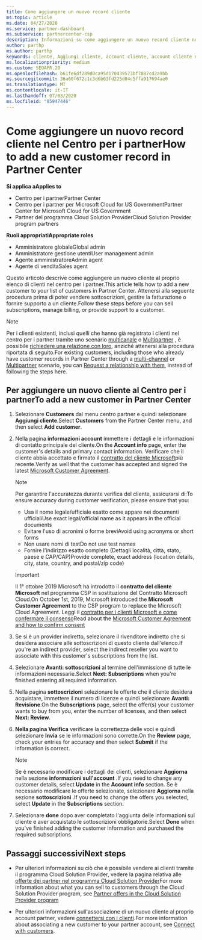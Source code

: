 ```yaml
---
title: Come aggiungere un nuovo record cliente
ms.topic: article
ms.date: 04/27/2020
ms.service: partner-dashboard
ms.subservice: partnercenter-csp
description: Informazioni su come aggiungere un nuovo record cliente nel centro per i partner. È quindi possibile vendere le sottoscrizioni dei clienti, gestire la fatturazione o fornire supporto tecnico.
author: parthp
ms.author: parthp
keywords: cliente, Aggiungi cliente, account cliente, account cliente nel centro per i partner, clienti, Aggiungi clienti, crea account cliente
ms.localizationpriority: medium
ms.custom: SEOAPR.20
ms.openlocfilehash: b61fe6df289d0ca95d170439573bf7887cd2a9bb
ms.sourcegitcommit: 36a60f672c1c3d6b63fd225d04c5ffa917694ae0
ms.translationtype: MT
ms.contentlocale: it-IT
ms.lasthandoff: 07/03/2020
ms.locfileid: "85947446"
---
```

# <a name="how-to-add-a-new-customer-record-in-partner-center"></a><span data-ttu-id="2fba8-105">Come aggiungere un nuovo record cliente nel Centro per i partner</span><span class="sxs-lookup"><span data-stu-id="2fba8-105">How to add a new customer record in Partner Center</span></span>

<span data-ttu-id="2fba8-106">**Si applica a**</span><span class="sxs-lookup"><span data-stu-id="2fba8-106">**Applies to**</span></span>

- <span data-ttu-id="2fba8-107">Centro per i partner</span><span class="sxs-lookup"><span data-stu-id="2fba8-107">Partner Center</span></span>
- <span data-ttu-id="2fba8-108">Centro per i partner per Microsoft Cloud for US Government</span><span class="sxs-lookup"><span data-stu-id="2fba8-108">Partner Center for Microsoft Cloud for US Government</span></span>
- <span data-ttu-id="2fba8-109">Partner del programma Cloud Solution Provider</span><span class="sxs-lookup"><span data-stu-id="2fba8-109">Cloud Solution Provider program partners</span></span>

<span data-ttu-id="2fba8-110">**Ruoli appropriati**</span><span class="sxs-lookup"><span data-stu-id="2fba8-110">**Appropriate roles**</span></span>

- <span data-ttu-id="2fba8-111">Amministratore globale</span><span class="sxs-lookup"><span data-stu-id="2fba8-111">Global admin</span></span>
- <span data-ttu-id="2fba8-112">Amministratore gestione utenti</span><span class="sxs-lookup"><span data-stu-id="2fba8-112">User management admin</span></span>
- <span data-ttu-id="2fba8-113">Agente amministratore</span><span class="sxs-lookup"><span data-stu-id="2fba8-113">Admin agent</span></span>
- <span data-ttu-id="2fba8-114">Agente di vendita</span><span class="sxs-lookup"><span data-stu-id="2fba8-114">Sales agent</span></span>

<span data-ttu-id="2fba8-115">Questo articolo descrive come aggiungere un nuovo cliente al proprio elenco di clienti nel centro per i partner.</span><span class="sxs-lookup"><span data-stu-id="2fba8-115">This article tells how to add a new customer to your list of customers in Partner Center.</span></span> <span data-ttu-id="2fba8-116">Attenersi alla seguente procedura prima di poter vendere sottoscrizioni, gestire la fatturazione o fornire supporto a un cliente.</span><span class="sxs-lookup"><span data-stu-id="2fba8-116">Follow these steps before you can sell subscriptions, manage billing, or provide support to a customer.</span></span>

>[!NOTE]
><span data-ttu-id="2fba8-117">Per i clienti esistenti, inclusi quelli che hanno già registrato i clienti nel centro per i partner tramite uno scenario [multicanale](multichannel.md) o [Multipartner](multipartner.md) , è possibile [richiedere una relazione con loro](request-a-relationship-with-a-customer.md), anziché attenersi alla procedura riportata di seguito.</span><span class="sxs-lookup"><span data-stu-id="2fba8-117">For existing customers, including those who already have customer records in Partner Center through a [multi-channel](multichannel.md) or [Multipartner](multipartner.md) scenario, you can [Request a relationship with them](request-a-relationship-with-a-customer.md), instead of following the steps here.</span></span>

## <a name="to-add-a-new-customer-in-partner-center"></a><span data-ttu-id="2fba8-118">Per aggiungere un nuovo cliente al Centro per i partner</span><span class="sxs-lookup"><span data-stu-id="2fba8-118">To add a new customer in Partner Center</span></span>

1. <span data-ttu-id="2fba8-119">Selezionare **Customers** dal menu centro partner e quindi selezionare **Aggiungi cliente**.</span><span class="sxs-lookup"><span data-stu-id="2fba8-119">Select **Customers** from the Partner Center menu, and then select **Add customer**.</span></span>

2. <span data-ttu-id="2fba8-120">Nella pagina **informazioni account** immettere i dettagli e le informazioni di contatto principale del cliente.</span><span class="sxs-lookup"><span data-stu-id="2fba8-120">On the **Account info** page, enter the customer's details and primary contact information.</span></span> <span data-ttu-id="2fba8-121">Verificare che il cliente abbia accettato e firmato il [contratto del cliente Microsoft](agreements.md)più recente.</span><span class="sxs-lookup"><span data-stu-id="2fba8-121">Verify as well that the customer has accepted and signed the latest [Microsoft Customer Agreement](agreements.md).</span></span>

   >[!NOTE]
   >
   ><span data-ttu-id="2fba8-122">Per garantire l'accuratezza durante verifica del cliente, assicurarsi di:</span><span class="sxs-lookup"><span data-stu-id="2fba8-122">To ensure accuracy during customer verification, please ensure that you:</span></span>
   >
   >- <span data-ttu-id="2fba8-123">Usa il nome legale/ufficiale esatto come appare nei documenti ufficiali</span><span class="sxs-lookup"><span data-stu-id="2fba8-123">Use exact legal/official name as it appears in the official documents</span></span>
   >- <span data-ttu-id="2fba8-124">Evitare l'uso di acronimi o forme brevi</span><span class="sxs-lookup"><span data-stu-id="2fba8-124">Avoid using acronyms or short forms</span></span>
   >- <span data-ttu-id="2fba8-125">Non usare nomi di test</span><span class="sxs-lookup"><span data-stu-id="2fba8-125">Do not use test names</span></span>
   >- <span data-ttu-id="2fba8-126">Fornire l'indirizzo esatto completo (Dettagli località, città, stato, paese e CAP/CAP)</span><span class="sxs-lookup"><span data-stu-id="2fba8-126">Provide complete, exact address (location details, city, state, country, and postal/zip code)</span></span>

   >[!IMPORTANT]
   > <span data-ttu-id="2fba8-127">Il 1° ottobre 2019 Microsoft ha introdotto il **contratto del cliente Microsoft** nel programma CSP in sostituzione del Contratto Microsoft Cloud.</span><span class="sxs-lookup"><span data-stu-id="2fba8-127">On October 1st, 2019, Microsoft introduced the **Microsoft Customer Agreement** to the CSP program to replace the Microsoft Cloud Agreement.</span></span> <span data-ttu-id="2fba8-128">Leggi il [contratto per i clienti Microsoft e come confermare il consenso](confirm-customer-agreement.md)</span><span class="sxs-lookup"><span data-stu-id="2fba8-128">Read about the [Microsoft Customer Agreement and how to confirm consent](confirm-customer-agreement.md)</span></span>
  
3. <span data-ttu-id="2fba8-129">Se si è un provider indiretto, selezionare il rivenditore indiretto che si desidera associare alle sottoscrizioni di questo cliente dall'elenco.</span><span class="sxs-lookup"><span data-stu-id="2fba8-129">If you're an indirect provider, select the indirect reseller you want to associate with this customer's subscriptions from the list.</span></span>

4. <span data-ttu-id="2fba8-130">Selezionare **Avanti: sottoscrizioni** al termine dell'immissione di tutte le informazioni necessarie.</span><span class="sxs-lookup"><span data-stu-id="2fba8-130">Select **Next: Subscriptions** when you're finished entering all required information.</span></span>

5. <span data-ttu-id="2fba8-131">Nella pagina **sottoscrizioni** selezionare le offerte che il cliente desidera acquistare, immettere il numero di licenze e quindi selezionare **Avanti: Revisione**.</span><span class="sxs-lookup"><span data-stu-id="2fba8-131">On the **Subscriptions** page, select the offer(s) your customer wants to buy from you, enter the number of licenses, and then select **Next: Review**.</span></span>

6. <span data-ttu-id="2fba8-132">**Nella pagina Verifica** verificare la correttezza delle voci e quindi selezionare **Invia** se le informazioni sono corrette.</span><span class="sxs-lookup"><span data-stu-id="2fba8-132">On the **Review** page, check your entries for accuracy and then select **Submit** if the information is correct.</span></span>

   >[!NOTE]
   ><span data-ttu-id="2fba8-133">Se è necessario modificare i dettagli dei clienti, selezionare **Aggiorna** nella sezione **informazioni sull'account** .</span><span class="sxs-lookup"><span data-stu-id="2fba8-133">If you need to change any customer details, select **Update** in the **Account info** section.</span></span> <span data-ttu-id="2fba8-134">Se è necessario modificare le offerte selezionate, selezionare **Aggiorna** nella sezione **sottoscrizioni** .</span><span class="sxs-lookup"><span data-stu-id="2fba8-134">If you need to change the offers you selected, select **Update** in the **Subscriptions** section.</span></span>

7. <span data-ttu-id="2fba8-135">Selezionare **done** dopo aver completato l'aggiunta delle informazioni sul cliente e aver acquistato le sottoscrizioni obbligatorie.</span><span class="sxs-lookup"><span data-stu-id="2fba8-135">Select **Done** when you've finished adding the customer information and purchased the required subscriptions.</span></span>

## <a name="next-steps"></a><span data-ttu-id="2fba8-136">Passaggi successivi</span><span class="sxs-lookup"><span data-stu-id="2fba8-136">Next steps</span></span>

- <span data-ttu-id="2fba8-137">Per ulteriori informazioni su ciò che è possibile vendere ai clienti tramite il programma Cloud Solution Provider, vedere la pagina relativa alle [offerte dei partner nel programma Cloud Solution Provider](csp-offers.md)</span><span class="sxs-lookup"><span data-stu-id="2fba8-137">For more information about what you can sell to customers through the Cloud Solution Provider program, see [Partner offers in the Cloud Solution Provider program](csp-offers.md)</span></span>

- <span data-ttu-id="2fba8-138">Per ulteriori informazioni sull'associazione di un nuovo cliente al proprio account partner, vedere [connettersi con i clienti](customer-accounts.md).</span><span class="sxs-lookup"><span data-stu-id="2fba8-138">For more information about associating a new customer to your partner account, see [Connect with customers](customer-accounts.md).</span></span>
